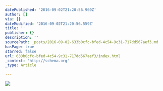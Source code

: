 ```yaml
---
datePublished: '2016-09-02T21:20:56.960Z'
author: []
via: {}
dateModified: '2016-09-02T21:20:56.559Z'
title: ''
publisher: {}
description: ''
sourcePath: _posts/2016-09-02-633b0cfc-bfed-4c54-9c31-717dd567aef3.md
hasPage: true
starred: false
url: 633b0cfc-bfed-4c54-9c31-717dd567aef3/index.html
_context: 'http://schema.org'
_type: Article

---
```

![](https://the-grid-user-content.s3-us-west-2.amazonaws.com/4415373e-f153-42e1-952a-4c509eb05751.jpg)